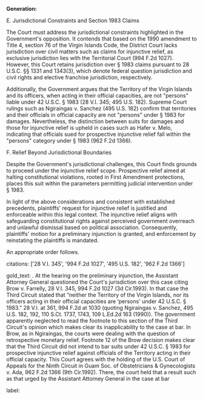 **Generation:**

E. Jurisdictional Constraints and Section 1983 Claims

The Court must address the jurisdictional constraints highlighted in the Government's opposition. It contends that based on the 1990 amendment to Title 4, section 76 of the Virgin Islands Code, the District Court lacks jurisdiction over civil matters such as claims for injunctive relief, as exclusive jurisdiction lies with the Territorial Court (994 F.2d 1027). However, this Court retains jurisdiction over § 1983 claims pursuant to 28 U.S.C. §§ 1331 and 1343(3), which denote federal question jurisdiction and civil rights and elective franchise jurisdiction, respectively.

Additionally, the Government argues that the Territory of the Virgin Islands and its officers, when acting in their official capacities, are not "persons" liable under 42 U.S.C. § 1983 (28 V.I. 345; 495 U.S. 182). Supreme Court rulings such as Ngiraingas v. Sanchez (495 U.S. 182) confirm that territories and their officials in official capacity are not "persons" under § 1983 for damages. Nevertheless, the distinction between suits for damages and those for injunctive relief is upheld in cases such as Hafer v. Melo, indicating that officials sued for prospective injunctive relief fall within the "persons" category under § 1983 (962 F.2d 1366).

F. Relief Beyond Jurisdictional Boundaries

Despite the Government's jurisdictional challenges, this Court finds grounds to proceed under the injunctive relief scope. Prospective relief aimed at halting constitutional violations, rooted in First Amendment protections, places this suit within the parameters permitting judicial intervention under § 1983.

In light of the above considerations and consistent with established precedents, plaintiffs' request for injunctive relief is justified and enforceable within this legal context. The injunctive relief aligns with safeguarding constitutional rights against perceived government overreach and unlawful dismissal based on political association. Consequently, plaintiffs' motion for a preliminary injunction is granted, and enforcement by reinstating the plaintiffs is mandated.

An appropriate order follows.

citations: ['28 V.I. 345', '994 F.2d 1027', '495 U.S. 182', '962 F.2d 1366']

gold_text: . At the hearing on the preliminary injunction, the Assistant Attorney General questioned the Court's jurisdiction over this case citing Brow v. Farrelly, 28 V.I. 345, 994 F.2d 1027 (3d Cir.1993). In that case the Third Circuit stated that “neither the Territory of the Virgin Islands, nor its officers acting in their official capacities are ‘persons' under 42 U.S.C. § 1983.” 28 V.I. at 361, 994 F.2d at 1030 (quoting Ngiraingas v. Sanchez, 495 U.S. 182, 192, 110 S.Ct. 1737, 1743, 109 L.Ed.2d 163 (1990)). The government apparently neglected to read the footnote to this section of the Third Circuit's opinion which makes clear its inapplicability to the case at bar. In Brow, as in Ngiraingas, the courts were dealing with the question of retrospective monetary relief. Footnote 12 of the Brow decision makes clear that the Third Circuit did not intend to bar suits under 42 U.S.C. § 1983 for prospective injunctive relief against officials of the Territory acting in their official capacity. This Court agrees with the holding of the U.S. Court of Appeals for the Ninth Circuit in Guam Soc. of Obstetricians & Gynecologists v. Ada, 962 F.2d 1366 (9th Cir.1992). There, the court held that a result such as that urged by the Assistant Attorney General in the case at bar

label: 